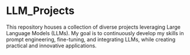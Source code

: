 # LLM_Projects
This repository houses a collection of diverse projects leveraging Large Language Models (LLMs). My goal is to continuously develop my skills in prompt engineering, fine-tuning, and integrating LLMs, while creating practical and innovative applications.
